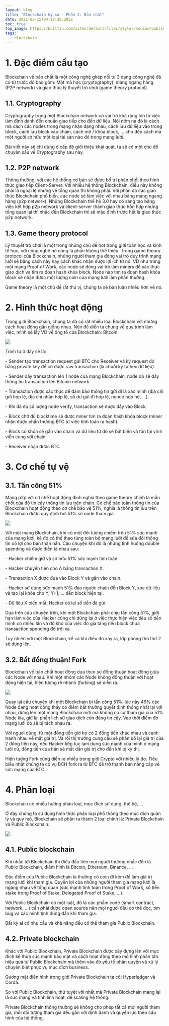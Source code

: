 ```yaml
---
layout: blog
title: "Blockchain ký sự - Phần 2: Bản chất"
date: 2021-02-15T04:19:20.205Z
toc: true
top_image: https://builtin.com/sites/default/files/styles/medium/public/2019-01/blockchain-companies.jpg
tags:
  - blockchain
---
```

# 1. Đặc điểm cấu tạo

Blockchain về bản chất là một công nghệ ghép nối từ 3 dạng công nghệ đã có từ trước đó bao gồm: Mật mã học (cryptography), mạng ngang hàng (P2P network) và giao thức lý thuyết trò chơi (game theory protocol).

## 1.1. Cryptography

Cryptography trong một Blockchain network có vai trò khá rộng lớn từ việc làm định danh đến chuẩn giao tiếp cho đến dữ liệu. Nói nôm na đó là cách mà cách các nodes trong mạng nhận dạng nhau, cách lưu dữ liệu vào trong block, cách lưu block vào chain, cách mở / khóa block, ... cho đến cách mà một người sở hữu một loại tài sản nào đó trong mạng lưới.

Bài viết này sẽ chỉ dừng ở cấp độ giới thiệu khái quát, ta sẽ có một chủ đề chuyên sâu về Cryptography sau này.

## 1.2. P2P network

Thông thường, với các hệ thống cơ bản sẽ được bố trí phân phối theo hình thức giao tiếp Client-Server. Với nhiều hệ thống Blockchain, điều này không phải là ngoại lệ nhưng về tổng quan thì không phải. Với phần đa các giao thức Blockchain phổ biến, các node sẽ làm việc với nhau bằng mạng ngang hàng (p2p network). Những Blockchain thế hệ 3.0 hay có sáng tạo bằng việc kết hợp p2p network và client-server thành giao thức hỗn hợp nhưng tổng quan lại thì nhắc đến Blockchain thì sẽ mặc định trước hết là giao thức p2p network.

## 1.3. Game theory protocol

Lý thuyết trò chơi là một trong những chủ đề hot trong giới toán học và kinh tế học, với công nghệ nó cũng là phần không thể thiếu. Trong game theory protocol của Blockchain, những người tham gia đóng vai trò duy trình mạng lưới sẽ bằng cách này hay cách khác nhận được lợi ích từ nó. VD như trong một mạng Proof of Work, các node sẽ đóng vai trò làm miners để xác thực giao dịch và tìm ra đoạn hash khóa block, Node nào tìm ra đoạn hash khóa block sẽ nhận được một lượng coin của mạng lưới làm phần thưởng.

Game theory là một chủ đề rất thú vị, chúng ta sẽ bàn luận nhiều hơn về nó.

# 2. Hình thức hoạt động

Trong giới Blockchain, chúng ta đã có rất nhiều loại Blockchain với những cách hoạt động gần giống nhau. Nên để diễn tả chung về quy trình làm việc, mình sẽ lấy VD về ông tổ của Blockchain: Bitcoin.

![](https://www.weusecoins.com/images/uploads/bitcoin-transaction-life-cycle-high-resolution.png)

Trình tự ở đây sẽ là:

\- Sender tạo transaction request gửi BTC cho Receiver và ký request đó bằng private key để có được raw transaction (là chuỗi ký tự hex dữ liệu).

\- Sender đẩy transaction lên 1 node của mạng Blockchain, node đó sẽ đẩy thông tin transaction lên Bitcoin network.

\- Transaction được xác thực để đảm bảo thông tin gửi đi là xác minh (địa chỉ gửi hợp lệ, địa chỉ nhận hợp lệ, số dư gửi đi hợp lệ, nonce hợp hệ, ...).

\- Khi đã đủ số lượng node verify, transaction sẽ được đẩy vào Block.

\- Block chờ đủ blocktime sẽ được miner tìm ra đoạn hash khóa block (miner nhận được phần thưởng BTC từ việc tính toán ra hash).

\- Block có khóa sẽ gắn vào chain và dữ liệu từ đó sẽ bất biến và tồn tại vĩnh viễn cùng với chain. 

\- Receiver nhận được BTC.

# 3. Cơ chế tự vệ

## 3.1. Tấn công 51%

Mạng p2p với cơ chế hoạt động định nghĩa theo game theory chính là mấu chốt của độ tin cậy thông tin lưu trên chain. Cơ chế bảo toàn thông tin của Blockchain hoạt động theo cơ chế bảo vệ 51%, nghĩa là thông tin lưu trên Blockchain được quy định bởi 51% số node tham gia. 

![](https://vnrebates.net/wp-content/uploads/2020/10/Double-spend-avatar.jpeg)

Với một mạng Blockchain, khi có một đối tượng chiếm trên 51% sức mạnh của mạng lưới, kẻ đó có thể thao túng toàn bộ mạng lưới để sửa đổi thông tin có lợi cho bản thân hắn. Câu chuyện khi đó là những tình huống double spending và được diễn tả nhau sau:

\- Hacker chiếm giữ và sở hữu 51% sức mạnh tính toán.

\- Hacker chuyển tiền cho A bằng transaction X.

\- Transaction X được đưa vào Block Y và gắn vào chain.

\- Hacker sử dụng sức mạnh 51% đảo ngược chain đến Block Y, xóa dữ liệu và tạo lại khóa cho Y, Y+1, ... đến block hiện tại.

\- Dữ liệu X biến mất, Hacker có lại số tiền đã gửi.

Dựa trên câu chuyện trên, khi một Blockchain phải chịu tấn công 51%, giới hạn làm việc của Hacker cũng chỉ dừng lại ở việc thực hiện việc tiêu số tiền mình có nhiều lần và độ khó của việc đó gia tăng nếu block chưa transaction spending đó trôi xa.

Tuy nhiên với một Blockchain, kể cả khi điều đó xảy ra, lớp phòng thủ thứ 2 sẽ dựng lên.

## 3.2. Bất đồng thuận! Fork

Blockchain về bản chất hoạt động dựa theo sự đồng thuận hoạt động giữa các Node với nhau. Khi một nhóm các Node không đồng thuận với hoạt động hiện tại, hiện tượng rẽ nhánh (forking) sẽ diễn ra.

![](https://www.dummies.com/wp-content/uploads/cryptocurrency-hard-fork.jpg)

Quay lại câu chuyện khi một Blockchain bị tấn công 51%. lúc này 49% các Node đang hoạt động thấy có điểm bất thường quyết định thống nhất lại với nhau, dựng lên một mạng Blockchain mới mà không có sự tham gia của 51% Node kia, giữ lại phần lịch sử giao dịch còn đáng tin cậy. Vào thời điểm đó mạng lưới đó sẽ bị tách nhau ra. 

Với người dùng, từ một đồng tiền giờ họ có 2 đồng tiền khác nhau và cạnh tranh nhau về mặt giá trị. Và rồi thị trường cung cầu sẽ phân bổ lại giá trị của 2 đồng tiền này, nếu Hacker tiếp tục lạm dụng sức mạnh của mình ở mạng lưới cũ, đồng tiền của hắn sẽ mất dần giá trị cho đến khi bị kỳ thị.

Hiện tượng Fork cũng diễn ra nhiều trong giới Crypto với nhiều lý do. Tiêu biểu nhất chúng ta có vụ BCH fork ra từ BTC để trở thành bản nâng cấp về sức mạng của BTC.

# 4. Phân loại

Blockchain có nhiều hướng phân loại, mục đích sử dụng, thế hệ, ...

Ở đây chúng ta sử dụng hình thức phân loại phổ thông theo mục đích quản lý và quy mô, Blockchain sẽ phân ra thành 2 loại chính là: Private Blockchain và Public Blockchain.

![](https://www.intheblack.com/-/media/intheblack/allimages/technology/2018/boxes-people-key-illustration.jpg)

## 4.1. Public blockchain

Khi nhắc tới Blockchain thì điều đầu tiên mọi người thường nhắc đến là Public Blockchain, điểm hình là Bitcoin, Ethereum, Binance, ...

Đặc điểm của Public Blockchain là thường có coin đi kèm để làm giá trị mạng lưới khi tham gia. Quyền lợi của những người tham gia mạng lưới là ngang nhau về tổng quan (sức mạnh tính toán trong Proof of Work, số tiền stake trong Proof of Stake, Delegated Proof of Stake, ...).

Với Public Blockchain có một luật, đó là các phẩm code (smart contract, network, ...) cần phải được open source nên mọi người đều có thể đọc, tìm bug và xác minh tính đúng đắn khi tham gia.

Bất kỳ ai có nhu cầu và khả năng đều có thể tham gia Public Blockchain.

## 4.2. Private blockchain

Khác với Public Blockchain, Private Blockchain được xây dựng lên với mục đích kế thừa sức mạnh bảo mật và cách hoạt động theo mô hình phân tán hiệu quả từ Public Blockchain mà thêm vào đó yếu tố phân quyền và xử lý chuyên biệt phục vụ mục đích business.

Gương mặt điển hình trong giới Private Blockchain ta có: Hyperledger và Corda.

So với Public Blockchain, thứ tuyệt vời nhất mà Private Blockchain mang lại là sức mạng và tính linh hoạt, dễ scaling hệ thống.

Private Blockchain thông thường sẽ không cho phép tất cả mọi người tham gia, mỗi đối tượng tham gia đều gắn với định danh và quyền lực theo cấu hình của hệ thống.